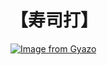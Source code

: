 # 【寿司打】 #

[![Image from Gyazo](https://i.gyazo.com/62f4949bb617030652a18c75429f073d.jpg)](https://gyazo.com/62f4949bb617030652a18c75429f073d)
